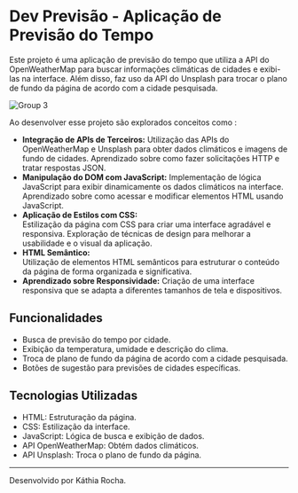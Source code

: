 # Dev Previsão - Aplicação de Previsão do Tempo

Este projeto é uma aplicação de previsão do tempo que utiliza a API do OpenWeatherMap para buscar informações climáticas de cidades e exibi-las na interface. Além disso, faz uso da API do Unsplash para trocar o plano de fundo da página de acordo com a cidade pesquisada.

![Group 3](https://github.com/techcomkathia/previsaoTempo/assets/125410101/f00f435c-068a-4515-9b03-e6962f3b5617)

Ao desenvolver esse projeto são explorados conceitos como :
- **Integração de APIs de Terceiros:**
  Utilização das APIs do OpenWeatherMap e Unsplash para obter dados climáticos e imagens de fundo de cidades.
  Aprendizado sobre como fazer solicitações HTTP e tratar respostas JSON.
- **Manipulação do DOM com JavaScript:**
  Implementação de lógica JavaScript para exibir dinamicamente os dados climáticos na interface.
  Aprendizado sobre como acessar e modificar elementos HTML usando JavaScript.
- **Aplicação de Estilos com CSS:**  
  Estilização da página com CSS para criar uma interface agradável e responsiva.
  Exploração de técnicas de design para melhorar a usabilidade e o visual da aplicação.
- **HTML Semântico:**  
  Utilização de elementos HTML semânticos para estruturar o conteúdo da página de forma organizada e significativa.
- **Aprendizado sobre Responsividade:**
  Criação de uma interface responsiva que se adapta a diferentes tamanhos de tela e dispositivos.


## Funcionalidades

- Busca de previsão do tempo por cidade.
- Exibição da temperatura, umidade e descrição do clima.
- Troca de plano de fundo da página de acordo com a cidade pesquisada.
- Botões de sugestão para previsões de cidades específicas.

## Tecnologias Utilizadas

- HTML: Estruturação da página.
- CSS: Estilização da interface.
- JavaScript: Lógica de busca e exibição de dados.
- API OpenWeatherMap: Obtém dados climáticos.
- API Unsplash: Troca o plano de fundo da página.


---

Desenvolvido por Káthia Rocha.
